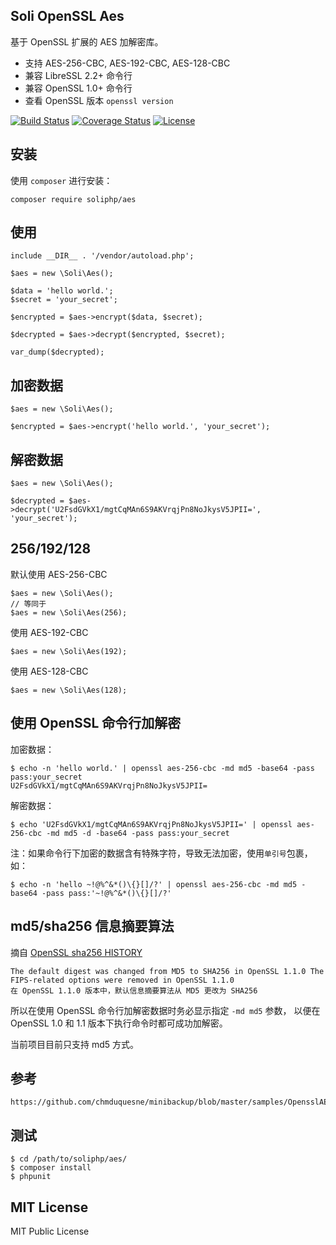 Soli OpenSSL Aes
----------------

基于 OpenSSL 扩展的 AES 加解密库。

* 支持 AES-256-CBC, AES-192-CBC, AES-128-CBC
* 兼容 LibreSSL 2.2+ 命令行
* 兼容 OpenSSL 1.0+ 命令行
* 查看 OpenSSL 版本 `openssl version`

[![Build Status](https://travis-ci.org/soliphp/aes.svg?branch=master)](https://travis-ci.org/soliphp/aes)
[![Coverage Status](https://coveralls.io/repos/github/soliphp/aes/badge.svg?branch=master)](https://coveralls.io/github/soliphp/aes?branch=master)
[![License](https://poser.pugx.org/soliphp/aes/license)](https://packagist.org/packages/soliphp/aes)


## 安装

使用 `composer` 进行安装：

    composer require soliphp/aes

## 使用

    include __DIR__ . '/vendor/autoload.php';

    $aes = new \Soli\Aes();

    $data = 'hello world.';
    $secret = 'your_secret';

    $encrypted = $aes->encrypt($data, $secret);

    $decrypted = $aes->decrypt($encrypted, $secret);

    var_dump($decrypted);

## 加密数据

    $aes = new \Soli\Aes();

    $encrypted = $aes->encrypt('hello world.', 'your_secret');

## 解密数据

    $aes = new \Soli\Aes();

    $decrypted = $aes->decrypt('U2FsdGVkX1/mgtCqMAn6S9AKVrqjPn8NoJkysV5JPII=', 'your_secret');

## 256/192/128

默认使用 AES-256-CBC

    $aes = new \Soli\Aes();
    // 等同于
    $aes = new \Soli\Aes(256);

使用 AES-192-CBC

    $aes = new \Soli\Aes(192);

使用 AES-128-CBC

    $aes = new \Soli\Aes(128);

## 使用 OpenSSL 命令行加解密

加密数据：

    $ echo -n 'hello world.' | openssl aes-256-cbc -md md5 -base64 -pass pass:your_secret
    U2FsdGVkX1/mgtCqMAn6S9AKVrqjPn8NoJkysV5JPII=

解密数据：

    $ echo 'U2FsdGVkX1/mgtCqMAn6S9AKVrqjPn8NoJkysV5JPII=' | openssl aes-256-cbc -md md5 -d -base64 -pass pass:your_secret

注：如果命令行下加密的数据含有特殊字符，导致无法加密，使用`单引号`包裹，如：

    $ echo -n 'hello ~!@%^&*()\{}[]/?' | openssl aes-256-cbc -md md5 -base64 -pass pass:'~!@%^&*()\{}[]/?'

## md5/sha256 信息摘要算法

摘自 [OpenSSL sha256 HISTORY](https://www.openssl.org/docs/man1.1.0/apps/sha256.html#HISTORY)

    The default digest was changed from MD5 to SHA256 in OpenSSL 1.1.0 The FIPS-related options were removed in OpenSSL 1.1.0
    在 OpenSSL 1.1.0 版本中，默认信息摘要算法从 MD5 更改为 SHA256

所以在使用 OpenSSL 命令行加解密数据时务必显示指定 `-md md5` 参数，
以便在 OpenSSL 1.0 和 1.1 版本下执行命令时都可成功加解密。

当前项目目前只支持 md5 方式。

## 参考

    https://github.com/chmduquesne/minibackup/blob/master/samples/OpensslAES.java

## 测试

    $ cd /path/to/soliphp/aes/
    $ composer install
    $ phpunit


## MIT License

MIT Public License
